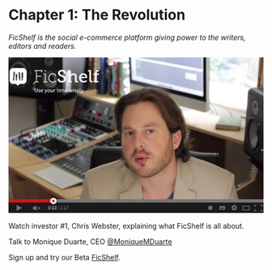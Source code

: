 # Chapter 1: The Revolution

*FicShelf is the social e-commerce platform giving power to the writers, editors and readers.*

[![Chris Webster](../assets/chris.jpg)](https://www.youtube.com/watch?v=isJzdtgrKl8)

Watch investor #1, Chris Webster, explaining what FicShelf is all about.

Talk to Monique Duarte, CEO [@MoniqueMDuarte](http://twitter.com/moniquemduarte)

Sign up and try our Beta [FicShelf](http://beta.ficshelf.com).